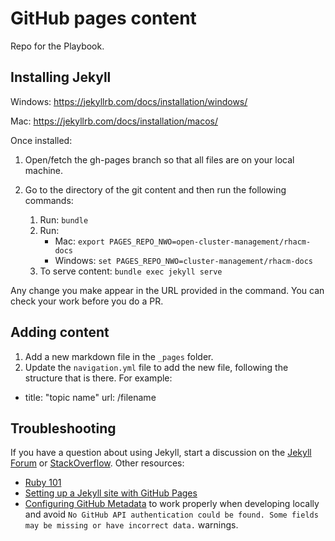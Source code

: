 # GitHub pages content

Repo for the Playbook.

## Installing Jekyll

Windows: https://jekyllrb.com/docs/installation/windows/

Mac: https://jekyllrb.com/docs/installation/macos/

Once installed:
1. Open/fetch the gh-pages branch so that all files are on your local machine.
2. Go to the directory of the git content and then run the following commands: 

    1. Run: `bundle`
    2. Run: 
       * Mac: `export PAGES_REPO_NWO=open-cluster-management/rhacm-docs`
       * Windows: `set PAGES_REPO_NWO=cluster-management/rhacm-docs` 
    3. To serve content: `bundle exec jekyll serve`

Any change you make appear in the URL provided in the command. You can check your work before you do a PR. 

## Adding content

1. Add a new markdown file in the `_pages` folder.
2. Update the `navigation.yml` file to add the new file, following the structure that is there. For example: 

- title: "topic name"
  url: /filename

## Troubleshooting

If you have a question about using Jekyll, start a discussion on the [Jekyll Forum](https://talk.jekyllrb.com/) or [StackOverflow](https://stackoverflow.com/questions/tagged/jekyll). Other resources:

- [Ruby 101](https://jekyllrb.com/docs/ruby-101/)
- [Setting up a Jekyll site with GitHub Pages](https://jekyllrb.com/docs/github-pages/)
- [Configuring GitHub Metadata](https://github.com/jekyll/github-metadata/blob/master/docs/configuration.md#configuration) to work properly when developing locally and avoid `No GitHub API authentication could be found. Some fields may be missing or have incorrect data.` warnings.
